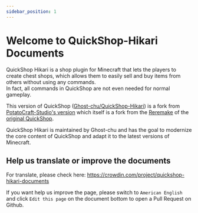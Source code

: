 ```yaml
---
sidebar_position: 1
---
```


# Welcome to QuickShop-Hikari Documents
 
QuickShop Hikari is a shop plugin for Minecraft that lets the players to create chest shops, which allows them to easily sell and buy items from others without using any commands.  
In fact, all commands in QuickShop are not even needed for normal gameplay.

This version of QuickShop ([Ghost-chu/QuickShop-Hikari][quickshop-hikari]) is a fork
from [PotatoCraft-Studio's version][quickshop-potato] which itself is a fork from the [Reremake][quickshop-ghostchu] of
the [original QuickShop][quickshop-original].

QuickShop Hikari is maintained by Ghost-chu and has the goal to modernize the core content of QuickShop and adapt it to
the latest versions of Minecraft.

[quickshop-hikari]: https://github.com/QuickShop-Community/QuickShop-Hikari

[quickshop-potato]: https://github.com/PotatoCraft-Studio/QuickShop-Reremake/

[quickshop-ghostchu]: https://github.com/Ghost-chu/QuickShop-Reremake

[quickshop-original]: https://github.com/KaiKikuchi/QuickShop

## Help us translate or improve the documents

For translate, please check here: https://crowdin.com/project/quickshop-hikari-documents  

If you want help us improve the page, please switch to `American English` and click `Edit this page` on the document bottom to open a Pull Request on Github.


